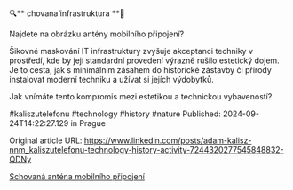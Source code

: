 🔍** chovana**́**  infrastruktura **🔎


Najdete na obrázku antény mobilního připojení?


Šikovné maskování IT infrastruktury zvyšuje akceptanci techniky v prostředí, kde by její standardní provedení výrazně rušilo estetický dojem. Je to cesta, jak s minimálním zásahem do historické zástavby či přírody instalovat moderní techniku a užívat si jejích výdobytků.


Jak vnímáte tento kompromis mezi estetikou a technickou vybaveností?


#kaliszutelefonu #technology #history #nature
Published: 2024-09-24T14:22:27.129 in Prague

Original article URL: https://www.linkedin.com/posts/adam-kalisz-nnm_kaliszutelefonu-technology-history-activity-7244320277545848832-QDNy

[Schovaná anténa mobilního připojení](./media/anteny-fasada.jpg)